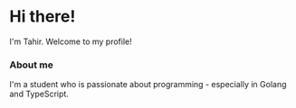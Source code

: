 # Hi there!
I'm Tahir. Welcome to my profile!

### About me
I'm a student who is passionate about programming - especially in Golang and TypeScript.

<!--
### Stats 

<div align="center">
<table style="margin-left:auto;margin-right:auto">
  <tr>
    <td align="center" style="padding:0;width:50%;">
      <img src="https://github-readme-stats.vercel.app/api?username=pastc&theme=city_lights&show_icons=true&hide_border=true&count_private=true" />
    </td>
    <td align="center" style="padding:0;width:50%;">
      <img src="https://github-readme-stats.vercel.app/api/top-langs/?username=pastc&theme=city_lights&show_icons=true&hide_border=true&layout=compact" />
    </td>
  </tr>
</table>
</div>
-->

